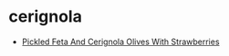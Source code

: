 # cerignola

 * [Pickled Feta And Cerignola Olives With Strawberries](index/p/pickled-feta-and-cerignola-olives-with-strawberries-51186810.json)
